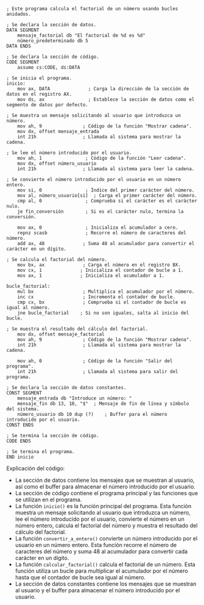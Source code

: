 ```assembly
; Este programa calcula el factorial de un número usando bucles anidados.

; Se declara la sección de datos.
DATA SEGMENT
    mensaje_factorial db "El factorial de %d es %d"
    número_predeterminado db 5
DATA ENDS

; Se declara la sección de código.
CODE SEGMENT
    assume cs:CODE, ds:DATA

; Se inicia el programa.
inicio:
    mov ax, DATA              ; Carga la dirección de la sección de datos en el registro AX.
    mov ds, ax                ; Establece la sección de datos como el segmento de datos por defecto.

; Se muestra un mensaje solicitando al usuario que introduzca un número.
    mov ah, 9               ; Código de la función "Mostrar cadena".
    mov dx, offset mensaje_entrada
    int 21h                 ; Llamada al sistema para mostrar la cadena.

; Se lee el número introducido por el usuario.
    mov ah, 1                ; Código de la función "Leer cadena".
    mov dx, offset número_usuario
    int 21h                 ; Llamada al sistema para leer la cadena.

; Se convierte el número introducido por el usuario en un número entero.
    mov si, 0                ; Índice del primer carácter del número.
    mov al, número_usuario[si]  ; Carga el primer carácter del número.
    cmp al, 0                ; Comprueba si el carácter es el carácter nulo.
    je fin_conversión        ; Si es el carácter nulo, termina la conversión.

    mov ax, 0                ; Inicializa el acumulador a cero.
    repnz scasb              ; Recorre el número de caracteres del número.
    add ax, 48              ; Suma 48 al acumulador para convertir el carácter en un dígito.

; Se calcula el factorial del número.
    mov bx, ax              ; Carga el número en el registro BX.
    mov cx, 1              ; Inicializa el contador de bucle a 1.
    mov ax, 1              ; Inicializa el acumulador a 1.

bucle_factorial:
    mul bx                  ; Multiplica el acumulador por el número.
    inc cx                  ; Incrementa el contador de bucle.
    cmp cx, bx              ; Comprueba si el contador de bucle es igual al número.
    jne bucle_factorial    ; Si no son iguales, salta al inicio del bucle.

; Se muestra el resultado del cálculo del factorial.
    mov dx, offset mensaje_factorial
    mov ah, 9               ; Código de la función "Mostrar cadena".
    int 21h                 ; Llamada al sistema para mostrar la cadena.

    mov ah, 0               ; Código de la función "Salir del programa".
    int 21h                 ; Llamada al sistema para salir del programa.

; Se declara la sección de datos constantes.
CONST SEGMENT
    mensaje_entrada db "Introduce un número: "
    mensaje_fin db 13, 10, "$"  ; Mensaje de fin de línea y símbolo del sistema.
    número_usuario db 10 dup (?)    ; Buffer para el número introducido por el usuario.
CONST ENDS

; Se termina la sección de código.
CODE ENDS

; Se termina el programa.
END inicio
```

Explicación del código:

* La sección de datos contiene los mensajes que se muestran al usuario, así como el buffer para almacenar el número introducido por el usuario.
* La sección de código contiene el programa principal y las funciones que se utilizan en el programa.
* La función `inicio()` es la función principal del programa. Esta función muestra un mensaje solicitando al usuario que introduzca un número, lee el número introducido por el usuario, convierte el número en un número entero, calcula el factorial del número y muestra el resultado del cálculo del factorial.
* La función `convertir_a_entero()` convierte un número introducido por el usuario en un número entero. Esta función recorre el número de caracteres del número y suma 48 al acumulador para convertir cada carácter en un dígito.
* La función `calcular_factorial()` calcula el factorial de un número. Esta función utiliza un bucle para multiplicar el acumulador por el número hasta que el contador de bucle sea igual al número.
* La sección de datos constantes contiene los mensajes que se muestran al usuario y el buffer para almacenar el número introducido por el usuario.
